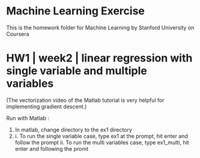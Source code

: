 # Machine Learning Exercise
This is the homework folder for Machine Learning by Stanford University on Coursera

# HW1 | week2 | linear regression with single variable and multiple variables
(The vectorization video of the Matlab tutorial is very helpful for implementing gradient descent.)

Run with Matlab :

1. In matlab, change directory to the ex1 directory
2. i. To run the single variable case, type ex1 at the prompt, hit enter and follow the prompt
   ii. To run the multi variables case, type ex1_multi, hit enter and following the promt
